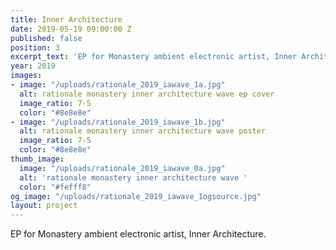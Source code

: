```yaml
---
title: Inner Architecture
date: 2019-05-19 09:00:00 Z
published: false
position: 3
excerpt_text: 'EP for Monastery ambient electronic artist, Inner Architecture. '
year: 2019
images:
- image: "/uploads/rationale_2019_iawave_1a.jpg"
  alt: rationale monastery inner architecture wave ep cover
  image_ratio: 7-5
  color: "#8e8e8e"
- image: "/uploads/rationale_2019_iawave_1b.jpg"
  alt: rationale monastery inner architecture wave poster
  image_ratio: 7-5
  color: "#8e8e8e"
thumb_image:
  image: "/uploads/rationale_2019_iawave_0a.jpg"
  alt: 'rationale monastery inner architecture wave '
  color: "#fefff8"
og_image: "/uploads/rationale_2019_iawave_1ogsource.jpg"
layout: project
---
```


EP for Monastery ambient electronic artist, Inner Architecture. 